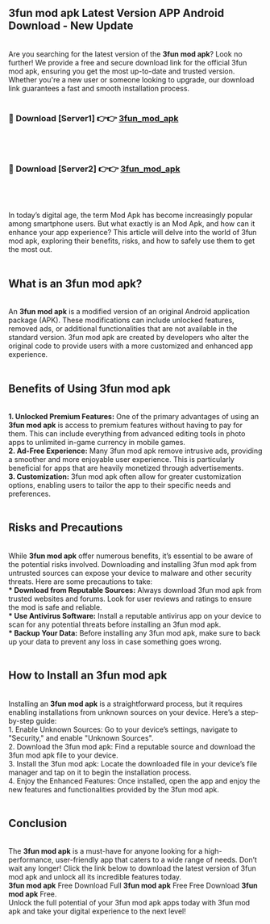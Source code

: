 ## 3fun mod apk Latest Version APP Android Download - New Update
<br>
Are you searching for the latest version of the <strong>3fun mod apk</strong>? Look no further! We provide a free and secure download link for the official 3fun mod apk, ensuring you get the most up-to-date and trusted version. Whether you're a new user or someone looking to upgrade, our download link guarantees a fast and smooth installation process.
<br>
<br>
<h3>🔴 Download [Server1] 👉👉 <a href="https://modyolo.store/3fun+mod+apk">3fun_mod_apk</a></h3><br>
<br>
<h3>🔴 Download [Server2] 👉👉 <a href="https://modyolo.store/3fun+mod+apk">3fun_mod_apk</a></h3><br>
<br>
<br>
In today’s digital age, the term Mod Apk has become increasingly popular among smartphone users. But what exactly is an Mod Apk, and how can it enhance your app experience? This article will delve into the world of 3fun mod apk, exploring their benefits, risks, and how to safely use them to get the most out.
<br>
<br>
<h2>What is an 3fun mod apk?</h2>
<br>
An <strong>3fun mod apk</strong> is a modified version of an original Android application package (APK). These modifications can include unlocked features, removed ads, or additional functionalities that are not available in the standard version. 3fun mod apk are created by developers who alter the original code to provide users with a more customized and enhanced app experience.
<br>
<br>
<h2>Benefits of Using 3fun mod apk</h2>
<br>
<strong> 1. Unlocked Premium Features:</strong> One of the primary advantages of using an <strong>3fun mod apk</strong> is access to premium features without having to pay for them. This can include everything from advanced editing tools in photo apps to unlimited in-game currency in mobile games.
<br>
<strong> 2. Ad-Free Experience:</strong> Many 3fun mod apk remove intrusive ads, providing a smoother and more enjoyable user experience. This is particularly beneficial for apps that are heavily monetized through advertisements.
<br>
<strong> 3. Customization:</strong> 3fun mod apk often allow for greater customization options, enabling users to tailor the app to their specific needs and preferences.
<br>
<br>
<h2>Risks and Precautions</h2>
<br>
While <strong>3fun mod apk</strong> offer numerous benefits, it’s essential to be aware of the potential risks involved. Downloading and installing 3fun mod apk from untrusted sources can expose your device to malware and other security threats. Here are some precautions to take:
<br>
<strong> * Download from Reputable Sources:</strong> Always download 3fun mod apk from trusted websites and forums. Look for user reviews and ratings to ensure the mod is safe and reliable.
<br>
<strong> * Use Antivirus Software:</strong> Install a reputable antivirus app on your device to scan for any potential threats before installing an 3fun mod apk.
<br>
<strong> * Backup Your Data:</strong> Before installing any 3fun mod apk, make sure to back up your data to prevent any loss in case something goes wrong.
<br>
<br>
<h2>How to Install an 3fun mod apk</h2>
<br>
Installing an <strong>3fun mod apk</strong> is a straightforward process, but it requires enabling installations from unknown sources on your device. Here’s a step-by-step guide:
<br>
 1. Enable Unknown Sources: Go to your device’s settings, navigate to "Security," and enable "Unknown Sources".
<br>
 2. Download the 3fun mod apk: Find a reputable source and download the 3fun mod apk file to your device.
<br>
 3. Install the 3fun mod apk: Locate the downloaded file in your device’s file manager and tap on it to begin the installation process.
<br>
 4. Enjoy the Enhanced Features: Once installed, open the app and enjoy the new features and functionalities provided by the 3fun mod apk.
<br>
<br>
<h2><strong>Conclusion</strong></h2>
<br>
The <strong>3fun mod apk</strong> is a must-have for anyone looking for a high-performance, user-friendly app that caters to a wide range of needs. Don’t wait any longer! Click the link below to download the latest version of 3fun mod apk and unlock all its incredible features today.
<br>
<strong>3fun mod apk</strong> Free Download Full <strong>3fun mod apk</strong> Free Free Download <strong>3fun mod apk</strong> Free.
<br>
Unlock the full potential of your 3fun mod apk apps today with 3fun mod apk and take your digital experience to the next level!